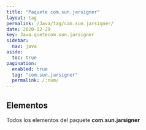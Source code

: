 ```yaml
---
title: "Paquete com.sun.jarsigner"
layout: tag
permalink: /Java/tag/com.sun.jarsigner/
date: 2020-12-29
key: Java.quetecom.sun.jarsigner
sidebar: 
  nav: java
aside: 
  toc: true
pagination: 
  enabled: true
  tag: "com.sun.jarsigner"
  permalink: /:num/
---
```


<h2>Elementos</h2>
Todos los elementos del paquete <strong>com.sun.jarsigner</strong>
